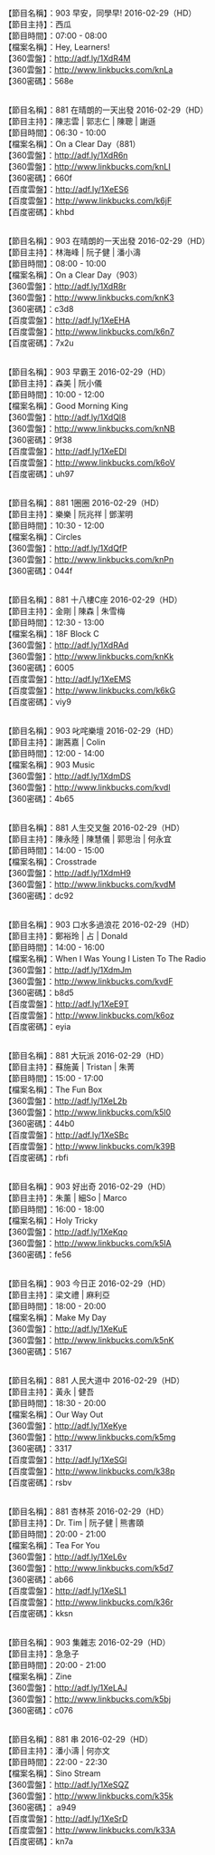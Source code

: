 <br>【節目名稱】：903 早安，同學早! 2016-02-29（HD）
<br>【節目主持】：西瓜
<br>【節目時間】：07:00 - 08:00
<br>【檔案名稱】：Hey, Learners!
<br>【360雲盤】：http://adf.ly/1XdR4M
<br>【360雲盤】：http://www.linkbucks.com/knLa
<br>【360密碼】：568e

<br>【節目名稱】：881 在晴朗的一天出發 2016-02-29（HD）
<br>【節目主持】：陳志雲 | 郭志仁 | 陳聰 | 謝遜
<br>【節目時間】：06:30 - 10:00
<br>【檔案名稱】：On a Clear Day（881）
<br>【360雲盤】：http://adf.ly/1XdR6n
<br>【360雲盤】：http://www.linkbucks.com/knLI
<br>【360密碼】：660f
<br>【百度雲盤】：http://adf.ly/1XeES6
<br>【百度雲盤】：http://www.linkbucks.com/k6jF
<br>【百度密碼】：khbd

<br>【節目名稱】：903 在晴朗的一天出發 2016-02-29（HD）
<br>【節目主持】：林海峰 | 阮子健 | 潘小濤
<br>【節目時間】：08:00 - 10:00
<br>【檔案名稱】：On a Clear Day（903）
<br>【360雲盤】：http://adf.ly/1XdR8r
<br>【360雲盤】：http://www.linkbucks.com/knK3
<br>【360密碼】：c3d8
<br>【百度雲盤】：http://adf.ly/1XeEHA
<br>【百度雲盤】：http://www.linkbucks.com/k6n7
<br>【百度密碼】：7x2u

<br>【節目名稱】：903 早霸王 2016-02-29（HD）
<br>【節目主持】：森美 | 阮小儀
<br>【節目時間】：10:00 - 12:00
<br>【檔案名稱】：Good Morning King
<br>【360雲盤】：http://adf.ly/1XdQl8
<br>【360雲盤】：http://www.linkbucks.com/knNB
<br>【360密碼】：9f38
<br>【百度雲盤】：http://adf.ly/1XeEDI
<br>【百度雲盤】：http://www.linkbucks.com/k6oV
<br>【百度密碼】：uh97

<br>【節目名稱】：881 1圈圈 2016-02-29（HD）
<br>【節目主持】：樂樂 | 阮兆祥 | 鄧潔明
<br>【節目時間】：10:30 - 12:00
<br>【檔案名稱】：Circles
<br>【360雲盤】：http://adf.ly/1XdQfP
<br>【360雲盤】：http://www.linkbucks.com/knPn
<br>【360密碼】：044f

<br>【節目名稱】：881 十八樓C座 2016-02-29（HD）
<br>【節目主持】：金剛 | 陳森 | 朱雪梅
<br>【節目時間】：12:30 - 13:00
<br>【檔案名稱】：18F Block C
<br>【360雲盤】：http://adf.ly/1XdRAd
<br>【360雲盤】：http://www.linkbucks.com/knKk
<br>【360密碼】：6005
<br>【百度雲盤】：http://adf.ly/1XeEMS
<br>【百度雲盤】：http://www.linkbucks.com/k6kG
<br>【百度密碼】：viy9

<br>【節目名稱】：903 叱咤樂壇 2016-02-29（HD）
<br>【節目主持】：謝茜嘉 | Colin
<br>【節目時間】：12:00 - 14:00
<br>【檔案名稱】：903 Music
<br>【360雲盤】：http://adf.ly/1XdmDS
<br>【360雲盤】：http://www.linkbucks.com/kvdl
<br>【360密碼】：4b65

<br>【節目名稱】：881 人生交叉盤 2016-02-29（HD）
<br>【節目主持】：陳永陸 | 陳慧儀 | 郭思治 | 何永宜
<br>【節目時間】：14:00 - 15:00
<br>【檔案名稱】：Crosstrade
<br>【360雲盤】：http://adf.ly/1XdmH9
<br>【360雲盤】：http://www.linkbucks.com/kvdM
<br>【360密碼】：dc92

<br>【節目名稱】：903 口水多過浪花 2016-02-29（HD）
<br>【節目主持】：鄭裕玲 | 占 | Donald
<br>【節目時間】：14:00 - 16:00
<br>【檔案名稱】：When I Was Young I Listen To The Radio
<br>【360雲盤】：http://adf.ly/1XdmJm
<br>【360雲盤】：http://www.linkbucks.com/kvdF
<br>【360密碼】：b8d5
<br>【百度雲盤】：http://adf.ly/1XeE9T
<br>【百度雲盤】：http://www.linkbucks.com/k6oz
<br>【百度密碼】：eyia

<br>【節目名稱】：881 大玩派 2016-02-29（HD）
<br>【節目主持】：蘇施黃 | Tristan | 朱菁
<br>【節目時間】：15:00 - 17:00
<br>【檔案名稱】：The Fun Box
<br>【360雲盤】：http://adf.ly/1XeL2b
<br>【360雲盤】：http://www.linkbucks.com/k5l0
<br>【360密碼】：44b0
<br>【百度雲盤】：http://adf.ly/1XeSBc
<br>【百度雲盤】：http://www.linkbucks.com/k39B
<br>【百度密碼】：rbfi

<br>【節目名稱】：903 好出奇 2016-02-29（HD）
<br>【節目主持】：朱薰 | 細So | Marco
<br>【節目時間】：16:00 - 18:00
<br>【檔案名稱】：Holy Tricky
<br>【360雲盤】：http://adf.ly/1XeKqo
<br>【360雲盤】：http://www.linkbucks.com/k5lA
<br>【360密碼】：fe56

<br>【節目名稱】：903 今日正 2016-02-29（HD）
<br>【節目主持】：梁文禮 | 麻利亞
<br>【節目時間】：18:00 - 20:00
<br>【檔案名稱】：Make My Day
<br>【360雲盤】：http://adf.ly/1XeKuE
<br>【360雲盤】：http://www.linkbucks.com/k5nK
<br>【360密碼】：5167

<br>【節目名稱】：881 人民大道中 2016-02-29（HD）
<br>【節目主持】：黃永 | 健吾
<br>【節目時間】：18:30 - 20:00
<br>【檔案名稱】：Our Way Out
<br>【360雲盤】：http://adf.ly/1XeKye
<br>【360雲盤】：http://www.linkbucks.com/k5mg
<br>【360密碼】：3317
<br>【百度雲盤】：http://adf.ly/1XeSGl
<br>【百度雲盤】：http://www.linkbucks.com/k38p
<br>【百度密碼】：rsbv

<br>【節目名稱】：881 杏林茶 2016-02-29（HD）
<br>【節目主持】：Dr. Tim | 阮子健 | 熊書頤
<br>【節目時間】：20:00 - 21:00
<br>【檔案名稱】：Tea For You
<br>【360雲盤】：http://adf.ly/1XeL6v
<br>【360雲盤】：http://www.linkbucks.com/k5d7
<br>【360密碼】：ab66
<br>【百度雲盤】：http://adf.ly/1XeSL1
<br>【百度雲盤】：http://www.linkbucks.com/k36r
<br>【百度密碼】：kksn

<br>【節目名稱】：903 集雜志 2016-02-29（HD）
<br>【節目主持】：急急子
<br>【節目時間】：20:00 - 21:00
<br>【檔案名稱】：Zine
<br>【360雲盤】：http://adf.ly/1XeLAJ
<br>【360雲盤】：http://www.linkbucks.com/k5bj
<br>【360密碼】：c076

<br>【節目名稱】：881 串 2016-02-29（HD）
<br>【節目主持】：潘小濤 | 何亦文
<br>【節目時間】：22:00 - 22:30
<br>【檔案名稱】：Sino Stream
<br>【360雲盤】：http://adf.ly/1XeSQZ
<br>【360雲盤】：http://www.linkbucks.com/k35k
<br>【360密碼】： a949
<br>【百度雲盤】：http://adf.ly/1XeSrD
<br>【百度雲盤】：http://www.linkbucks.com/k33A
<br>【百度密碼】：kn7a
